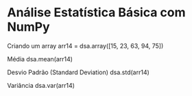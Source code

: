 # Análise Estatística Básica com NumPy

Criando um array
arr14 = dsa.array([15, 23, 63, 94, 75])

Média
dsa.mean(arr14)

Desvio Padrão (Standard Deviation)
dsa.std(arr14)

Variância
dsa.var(arr14)